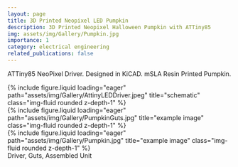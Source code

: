 ```yaml
---
layout: page
title: 3D Printed Neopixel LED Pumpkin
description: 3D Printed Neopixel Halloween Pumpkin with ATTiny85
img: assets/img/Gallery/Pumpkin.jpg
importance: 1
category: electrical engineering
related_publications: false
---
```

ATTiny85 NeoPixel Driver. Designed in KiCAD. mSLA Resin Printed Pumpkin.

<div class="row">
    <div class="col-sm mt-2 mt-md-0">
        {% include figure.liquid loading="eager" path="assets/img/Gallery/AttinyLEDDriver.jpeg" title="schematic" class="img-fluid rounded z-depth-1" %}
    </div>
    <div class="col-sm mt-2 mt-md-0">
        {% include figure.liquid loading="eager" path="assets/img/Gallery/PumpkinGuts.jpg" title="example image" class="img-fluid rounded z-depth-1" %}
    </div>
    <div class="col-sm mt-2 mt-md-0">
        {% include figure.liquid loading="eager" path="assets/img/Gallery/Pumpkin.jpg" title="example image" class="img-fluid rounded z-depth-1" %}
    </div>

</div>
<div class="caption">
    Driver, Guts, Assembled Unit
</div>
